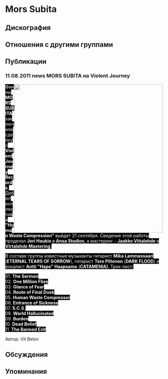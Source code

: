 # Mors Subita



## Дискография


## Отношения с другими группами


## Публикации

### 11.08.2011 news MORS SUBITA на Violent Journey

<P><FONT style="BACKGROUND-COLOR: #000000" color=#ffffff><IMG height=475 alt="" hspace=0 src="/images/news_rus/2011.08/20556.jpg" width=475 align=right border=0>Финны <STRONG>MORS SUBITA </STRONG>заключили сделку с <STRONG>Violent Journey Records</STRONG>. Дебют коллектива <STRONG>"Human Waste Compression" </STRONG>выйдет 21 сентября. Сведение этой работы проделал <STRONG>Jori Haukio </STRONG>в <STRONG>Ansa Studios</STRONG>, а мастеринг - <STRONG>Jaakko Viitalahde</STRONG>&nbsp;в <B itxtHarvested="0" itxtNodeId="60">Virtalahde Mastering</B>. </FONT></P>
<P><FONT style="BACKGROUND-COLOR: #000000" color=#ffffff>В составе группы известные музыканты гитарист <STRONG>Mika Lammassaari</STRONG> (<B itxtHarvested="0" itxtNodeId="55">ETERNAL TEARS OF SORROW</B>), гитарист&nbsp;<B itxtHarvested="0" itxtNodeId="54">Tero Piltonen</B> (<B itxtHarvested="0" itxtNodeId="53">DARK FLOOD</B>)&nbsp;и вокалист&nbsp;<B itxtHarvested="0" itxtNodeId="52">Antti "Hape" Haapsamo</B> (<STRONG>CATAMENIA). </STRONG>Трек-лист:</FONT></P>
<P><FONT style="BACKGROUND-COLOR: #000000" color=#ffffff>01. <B itxtHarvested="0" itxtNodeId="44">The Sermon</B><BR itxtNodeId="43">02. <B itxtHarvested="0" itxtNodeId="42">One Million Flies</B><BR itxtNodeId="41">03. <B itxtHarvested="0" itxtNodeId="40">Glance of Fear</B><BR itxtNodeId="39">04. <B itxtHarvested="0" itxtNodeId="38">Route of Final Dusk</B><BR itxtNodeId="37">05. <B itxtHarvested="0" itxtNodeId="36">Human Waste Compressor</B><BR itxtNodeId="35">06. <B itxtHarvested="0" itxtNodeId="34">Entrance of Sickness</B><BR itxtNodeId="33">07. <B itxtHarvested="0" itxtNodeId="32">S.C.S. </B><BR itxtNodeId="31">08. <B itxtHarvested="0" itxtNodeId="30">World Hallucinated</B><BR itxtNodeId="29">09. <B itxtHarvested="0" itxtNodeId="28">Burden</B><BR itxtNodeId="27">10. <B itxtHarvested="0" itxtNodeId="26">Dead Belief</B><BR itxtNodeId="25">11. <B itxtHarvested="0" itxtNodeId="24">The Banned Exit</B><BR itxtNodeId="59"></P></FONT>
Автор: Vit Belov


## Обсуждения


## Упоминания


